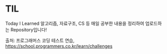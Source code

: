 # TIL
Today I Learned
알고리즘, 자료구조, CS 등 매일 공부한 내용을 정리하여 업로드하는 Repository입니다!


출처: 프로그래머스 코딩 테스트 연습, https://school.programmers.co.kr/learn/challenges
